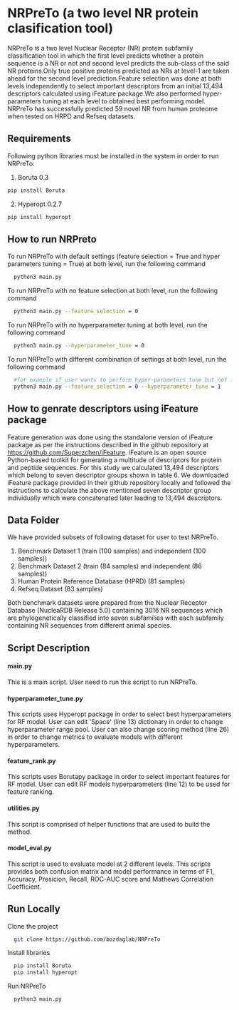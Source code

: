
# NRPreTo (a two level NR protein clasification tool)

NRPreTo is a two level Nuclear Receptor (NR) protein subfamily classification tool in which the first level  predicts whether a protein sequence is a NR or not and second level predicts the sub-class of the said NR proteins.Only true positive proteins predicted as NRs at level-1 are taken ahead for the second level prediction.Feature selection was done at both levels independently to select important descriptors from an initial 13,494 descriptors calculated using iFeature package.We also performed hyper-parameters tuning at each level to obtained best performing model. NRPreTo has successfully predicted 59 novel NR from human proteome when tested on HRPD and Refseq datasets.

## Requirements

Following python libraries must be installed in the system in order to run NRPreTo:
1. Boruta 0.3
```bash
pip install Boruta
```
2. Hyperopt 0.2.7
```bash
pip install hyperopt
```
    
## How to run NRPreto

To run NRPreTo with default settings (feature selection = True and hyper parameters tuning = True) at both level, run the following command

```bash
  python3 main.py 
```
To run NRPreTo with no feature selection at both level, run the following command

```bash
  python3 main.py --feature_selection = 0
```

To run NRPreTo with no hyperparameter tuning at both level, run the following command

```bash
  python3 main.py --hyperparameter_tune = 0
```
To run NRPreTo with different combination of settings at both level, run the following command

```bash
  #for example if user wants to perform hyper-parameters tune but not feature selection, execute following line of code
  python3 main.py --feature_selection = 0 --hyperparameter_tune = 1
```
## How to genrate descriptors using iFeature package

Feature generation was done using the standalone version of iFeature package as per the instructions described in the github repository at https://github.com/Superzchen/iFeature. iFeature is an open source Python-based toolkit for generating a multitude of descriptors for protein and peptide sequences. 
For this study we calculated 13,494 descriptors which belong to seven descriptor groups shown in table 6. We downloaded iFeature package provided in their github repository locally and followed the instructions to calculate the above mentioned seven descriptor group individually which were concatenated later leading to 13,494 descriptors.  

## Data Folder

We have provided subsets of following dataset for user to test NRPreTo.
1. Benchmark Dataset 1 (train (100 samples) and independent (100 samples))
2. Benchmark Dataset 2 (train (84 samples) and independent (86 samples))
3. Human Protein Reference Database (HPRD) (81 samples)
4. Refseq Dataset (83 samples)

Both benchmark datasets were prepared from the Nuclear Receptor Database (NucleaRDB Release 5.0) 
containing 3016 NR sequences which are phylogenetically classified into seven subfamilies with
each subfamily containing NR sequences from different animal species.           

## Script Description

#### main.py
This is a main script. User need to run this script to run NRPreTo. 

#### hyperparameter_tune.py
This scripts uses Hyperopt package in order to select best hyperparameters for RF model. User can edit 'Space' (line 13) dictionary in order to change hyperparameter range pool. User can also change scoring method (line 26) in order to change metrics to evaluate models with different hyperparameters.

#### feature_rank.py
This scripts uses Borutapy package in order to select important features for RF model. User can edit RF models hyperparameters (line 12) to be used for feature ranking.

#### utilities.py
This script is comprised of helper functions that are used to build the method.

#### model_eval.py
This script is used to evaluate model at 2 different levels. This scripts provides both confusion matrix and model performance in terms of F1, Accuracy, Presicion, Recall, ROC-AUC score and Mathews Correlation Coefficient.


## Run Locally

Clone the project

```bash
  git clone https://github.com/bozdaglab/NRPreTo
```

Install libraries

```bash
  pip install Boruta
  pip install hyperopt
```

Run NRPreTo

```bash
  python3 main.py 
```

